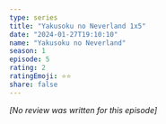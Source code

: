 ```yaml
---
type: series
title: "Yakusoku no Neverland 1x5"
date: "2024-01-27T19:10:10"
name: "Yakusoku no Neverland"
season: 1
episode: 5
rating: 2
ratingEmoji: ⭐️⭐️
share: false
---
```


_[No review was written for this episode]_
